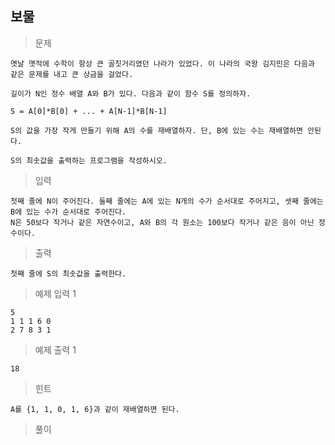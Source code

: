 ## 보물

>문제
```
옛날 옛적에 수학이 항상 큰 골칫거리였던 나라가 있었다. 이 나라의 국왕 김지민은 다음과 같은 문제를 내고 큰 상금을 걸었다.

길이가 N인 정수 배열 A와 B가 있다. 다음과 같이 함수 S를 정의하자.

S = A[0]*B[0] + ... + A[N-1]*B[N-1]

S의 값을 가장 작게 만들기 위해 A의 수를 재배열하자. 단, B에 있는 수는 재배열하면 안된다.

S의 최솟값을 출력하는 프로그램을 작성하시오.
```

>입력
```
첫째 줄에 N이 주어진다. 둘째 줄에는 A에 있는 N개의 수가 순서대로 주어지고, 셋째 줄에는 B에 있는 수가 순서대로 주어진다.
N은 50보다 작거나 같은 자연수이고, A와 B의 각 원소는 100보다 작거나 같은 음이 아닌 정수이다.
```

>출력
```
첫째 줄에 S의 최솟값을 출력한다.
```

>예제 입력 1 
```
5
1 1 1 6 0
2 7 8 3 1
```

>예제 출력 1 
```
18
```

>힌트
```
A를 {1, 1, 0, 1, 6}과 같이 재배열하면 된다.
```

>풀이
```cpp

```
